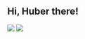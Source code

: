 ## Hi, Huber there!

![](https://stats.justsong.cn/api/bilibili/?id=194639276&theme=gruvbox)
![](https://stats.justsong.cn/api/github?username=HuberHaYu&theme=gruvbox&logo=github)
